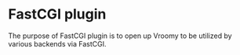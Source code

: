 # FastCGI plugin
The purpose of FastCGI plugin is to open up Vroomy to be utilized by various backends via FastCGI.
